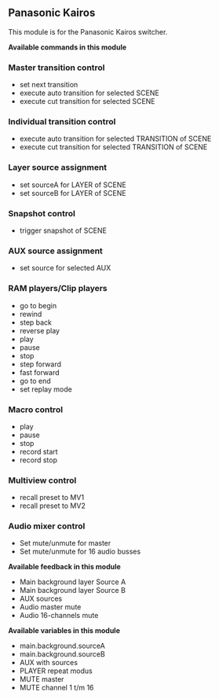 ## Panasonic Kairos

This module is for the Panasonic Kairos switcher.

**Available commands in this module**

### Master transition control
* set next transition
* execute auto transition for selected SCENE
* execute cut transition for selected SCENE

### Individual transition control
* execute auto transition for selected TRANSITION of SCENE
* execute cut transition for selected TRANSITION of SCENE

### Layer source assignment
* set sourceA for LAYER of SCENE
* set sourceB for LAYER of SCENE

### Snapshot control
* trigger snapshot of SCENE

### AUX source assignment
* set source for selected AUX

### RAM players/Clip players
* go to begin
* rewind
* step back
* reverse play
* play
* pause
* stop
* step forward
* fast forward
* go to end
* set replay mode

### Macro control
* play
* pause
* stop
* record start
* record stop

### Multiview control
* recall preset to MV1
* recall preset to MV2

### Audio mixer control
* Set mute/unmute for master
* Set mute/unmute for 16 audio busses

**Available feedback in this module**

* Main background layer Source A
* Main background layer Source B
* AUX sources
* Audio master mute
* Audio 16-channels mute

**Available variables in this module**

* main.background.sourceA
* main.background.sourceB
* AUX with sources
* PLAYER repeat modus
* MUTE master
* MUTE channel 1 t/m 16
